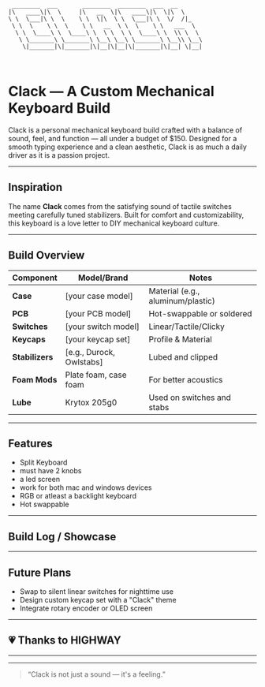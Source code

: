 ```
 ________  ___       ________  ________  ___  __       
|\   ____\|\  \     |\   __  \|\   ____\|\  \|\  \     
\ \  \___|\ \  \    \ \  \|\  \ \  \___|\ \  \/  /|_   
 \ \  \    \ \  \    \ \   __  \ \  \    \ \   ___  \  
  \ \  \____\ \  \____\ \  \ \  \ \  \____\ \  \\ \  \ 
   \ \_______\ \_______\ \__\ \__\ \_______\ \__\\ \__\
    \|_______|\|_______|\|__|\|__|\|_______|\|__| \|__|
                                                       
                                                       

```

#  Clack — A Custom Mechanical Keyboard Build

Clack is a personal mechanical keyboard build crafted with a balance of sound, feel, and function — all under a budget of $150. Designed for a smooth typing experience and a clean aesthetic, Clack is as much a daily driver as it is a passion project.

---

##  Inspiration

The name **Clack** comes from the satisfying sound of tactile switches meeting carefully tuned stabilizers. Built for comfort and customizability, this keyboard is a love letter to DIY mechanical keyboard culture.

---

##  Build Overview

| Component     | Model/Brand               | Notes                          |
|---------------|----------------------------|--------------------------------|
| **Case**       | [your case model]         | Material (e.g., aluminum/plastic) |
| **PCB**        | [your PCB model]          | Hot-swappable or soldered       |
| **Switches**   | [your switch model]       | Linear/Tactile/Clicky           |
| **Keycaps**    | [your keycap set]         | Profile & Material              |
| **Stabilizers**| [e.g., Durock, Owlstabs]  | Lubed and clipped               |
| **Foam Mods**  | Plate foam, case foam     | For better acoustics            |
| **Lube**       | Krytox 205g0              | Used on switches and stabs      |

---

##  Features

- Split Keyboard
- must have 2 knobs
- a led screen
- work for both mac and windows devices
- RGB or atleast a backlight keyboard
- Hot swappable 

---

##  Build Log / Showcase

---

##  Future Plans

- Swap to silent linear switches for nighttime use  
- Design custom keycap set with a "Clack" theme  
- Integrate rotary encoder or OLED screen

---

## 💗 Thanks to HIGHWAY

---



---

> “Clack is not just a sound — it's a feeling.”

